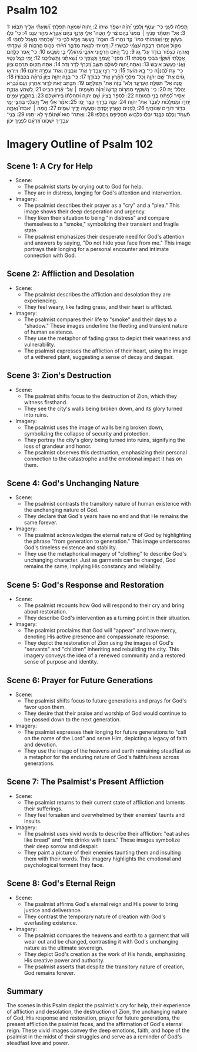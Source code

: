 # Psalm 102
1: תְּ֭פִלָּה לְעָנִ֣י כִֽי־ יַעֲטֹ֑ף וְלִפְנֵ֥י יְ֝הוָ֗ה יִשְׁפֹּ֥ךְ שִׂיחֽוֹ׃
2: יְ֭הוָה שִׁמְעָ֣ה תְפִלָּתִ֑י וְ֝שַׁוְעָתִ֗י אֵלֶ֥יךָ תָבֽוֹא׃
3: אַל־ תַּסְתֵּ֬ר פָּנֶ֨יךָ ׀ מִמֶּנִּי֮ בְּי֪וֹם צַ֫ר לִ֥י הַטֵּֽה־ אֵלַ֥י אָזְנֶ֑ךָ בְּי֥וֹם אֶ֝קְרָ֗א מַהֵ֥ר עֲנֵֽנִי׃
4: כִּֽי־ כָל֣וּ בְעָשָׁ֣ן יָמָ֑י וְ֝עַצְמוֹתַ֗י כְּמוֹ־ קֵ֥ד נִחָֽרוּ׃
5: הוּכָּֽה־ כָ֭עֵשֶׂב וַיִּבַ֣שׁ לִבִּ֑י כִּֽי־ שָׁ֝כַ֗חְתִּי מֵאֲכֹ֥ל לַחְמִֽי׃
6: מִקּ֥וֹל אַנְחָתִ֑י דָּבְקָ֥ה עַ֝צְמִ֗י לִבְשָׂרִֽי׃
7: דָּ֭מִיתִי לִקְאַ֣ת מִדְבָּ֑ר הָ֝יִ֗יתִי כְּכ֣וֹס חֳרָבֽוֹת׃
8: שָׁקַ֥דְתִּי וָאֶֽהְיֶ֑ה כְּ֝צִפּ֗וֹר בּוֹדֵ֥ד עַל־ גָּֽג׃
9: כָּל־ הַ֭יּוֹם חֵרְפ֣וּנִי אוֹיְבָ֑י מְ֝הוֹלָלַ֗י בִּ֣י נִשְׁבָּֽעוּ׃
10: כִּי־ אֵ֭פֶר כַּלֶּ֣חֶם אָכָ֑לְתִּי וְ֝שִׁקֻּוַ֗י בִּבְכִ֥י מָסָֽכְתִּי׃
11: מִפְּנֵֽי־ זַֽעַמְךָ֥ וְקִצְפֶּ֑ךָ כִּ֥י נְ֝שָׂאתַ֗נִי וַתַּשְׁלִיכֵֽנִי׃
12: יָ֭מַי כְּצֵ֣ל נָט֑וּי וַ֝אֲנִ֗י כָּעֵ֥שֶׂב אִיבָֽשׁ׃
13: וְאַתָּ֣ה יְ֭הוָה לְעוֹלָ֣ם תֵּשֵׁ֑ב וְ֝זִכְרְךָ֗ לְדֹ֣ר וָדֹֽר׃
14: אַתָּ֣ה תָ֭קוּם תְּרַחֵ֣ם צִיּ֑וֹן כִּי־ עֵ֥ת לְ֝חֶֽנְנָ֗הּ כִּי־ בָ֥א מוֹעֵֽד׃
15: כִּֽי־ רָצ֣וּ עֲ֭בָדֶיךָ אֶת־ אֲבָנֶ֑יהָ וְֽאֶת־ עֲפָרָ֥הּ יְחֹנֵֽנוּ׃
16: וְיִֽירְא֣וּ ג֭וֹיִם אֶת־ שֵׁ֣ם יְהוָ֑ה וְֽכָל־ מַלְכֵ֥י הָ֝אָ֗רֶץ אֶת־ כְּבוֹדֶֽךָ׃
17: כִּֽי־ בָנָ֣ה יְהוָ֣ה צִיּ֑וֹן נִ֝רְאָ֗ה בִּכְבוֹדֽוֹ׃
18: פָּ֭נָה אֶל־ תְּפִלַּ֣ת הָעַרְעָ֑ר וְלֹֽא־ בָ֝זָ֗ה אֶת־ תְּפִלָּתָֽם׃
19: תִּכָּ֣תֶב זֹ֭את לְד֣וֹר אַחֲר֑וֹן וְעַ֥ם נִ֝בְרָ֗א יְהַלֶּל־ יָֽהּ׃
20: כִּֽי־ הִ֭שְׁקִיף מִמְּר֣וֹם קָדְשׁ֑וֹ יְ֝הוָ֗ה מִשָּׁמַ֤יִם ׀ אֶל־ אֶ֬רֶץ הִבִּֽיט׃
21: לִ֭שְׁמֹעַ אֶנְקַ֣ת אָסִ֑יר לְ֝פַתֵּ֗חַ בְּנֵ֣י תְמוּתָֽה׃
22: לְסַפֵּ֣ר בְּ֭צִיּוֹן שֵׁ֣ם יְהוָ֑ה וּ֝תְהִלָּת֗וֹ בִּירוּשָׁלָֽ͏ִם׃
23: בְּהִקָּבֵ֣ץ עַמִּ֣ים יַחְדָּ֑ו וּ֝מַמְלָכ֗וֹת לַעֲבֹ֥ד אֶת־ יְהוָֽה׃
24: עִנָּ֖ה בַדֶּ֥רֶךְ קִצַּ֥ר יָמָֽי׃
25: אֹמַ֗ר אֵלִ֗י אַֽל־ תַּ֭עֲלֵנִי בַּחֲצִ֣י יָמָ֑י בְּד֖וֹר דּוֹרִ֣ים שְׁנוֹתֶֽיךָ׃
26: לְ֭פָנִים הָאָ֣רֶץ יָסַ֑דְתָּ וּֽמַעֲשֵׂ֖ה יָדֶ֣יךָ שָׁמָֽיִם׃
27: הֵ֤מָּה ׀ יֹאבֵדוּ֮ וְאַתָּ֪ה תַ֫עֲמֹ֥ד וְ֭כֻלָּם כַּבֶּ֣גֶד יִבְל֑וּ כַּלְּב֖וּשׁ תַּחֲלִיפֵ֣ם וְֽיַחֲלֹֽפוּ׃
28: וְאַתָּה־ ה֑וּא וּ֝שְׁנוֹתֶ֗יךָ לֹ֣א יִתָּֽמּוּ׃
29: בְּנֵֽי־ עֲבָדֶ֥יךָ יִשְׁכּ֑וֹנוּ וְ֝זַרְעָ֗ם לְפָנֶ֥יךָ יִכּֽוֹן׃

# Imagery Outline of Psalm 102

## Scene 1: A Cry for Help

- Scene:
  - The psalmist starts by crying out to God for help. 
  - They are in distress, longing for God's attention and intervention.
- Imagery:
  - The psalmist describes their prayer as a "cry" and a "plea." This image shows their deep desperation and urgency.
  - They liken their situation to being "in distress" and compare themselves to a "smoke," symbolizing their transient and fragile state.
  - The psalmist emphasizes their desperate need for God's attention and answers by saying, "Do not hide your face from me." This image portrays their longing for a personal encounter and intimate connection with God.

## Scene 2: Affliction and Desolation

- Scene:
  - The psalmist describes the affliction and desolation they are experiencing.
  - They feel weary, like fading grass, and their heart is afflicted.
- Imagery:
  - The psalmist compares their life to "smoke" and their days to a "shadow." These images underline the fleeting and transient nature of human existence.
  - They use the metaphor of fading grass to depict their weariness and vulnerability.
  - The psalmist expresses the affliction of their heart, using the image of a withered plant, suggesting a sense of decay and despair.

## Scene 3: Zion's Destruction

- Scene:
  - The psalmist shifts focus to the destruction of Zion, which they witness firsthand.
  - They see the city's walls being broken down, and its glory turned into ruins.
- Imagery:
  - The psalmist uses the image of walls being broken down, symbolizing the collapse of security and protection.
  - They portray the city's glory being turned into ruins, signifying the loss of grandeur and honor.
  - The psalmist observes this destruction, emphasizing their personal connection to the catastrophe and the emotional impact it has on them.

## Scene 4: God's Unchanging Nature

- Scene:
  - The psalmist contrasts the transitory nature of human existence with the unchanging nature of God.
  - They declare that God's years have no end and that He remains the same forever.
- Imagery:
  - The psalmist acknowledges the eternal nature of God by highlighting the phrase "from generation to generation." This image underscores God's timeless existence and stability.
  - They use the metaphorical imagery of "clothing" to describe God's unchanging character. Just as garments can be changed, God remains the same, implying His constancy and reliability.

## Scene 5: God's Response and Restoration

- Scene:
  - The psalmist recounts how God will respond to their cry and bring about restoration.
  - They describe God's intervention as a turning point in their situation.
- Imagery:
  - The psalmist proclaims that God will "appear" and have mercy, denoting His active presence and compassionate response.
  - They depict the restoration of Zion using the images of God's "servants" and "children" inheriting and rebuilding the city. This imagery conveys the idea of a renewed community and a restored sense of purpose and identity.

## Scene 6: Prayer for Future Generations

- Scene:
  - The psalmist shifts focus to future generations and prays for God's favor upon them.
  - They desire that their praise and worship of God would continue to be passed down to the next generation.
- Imagery:
  - The psalmist expresses their longing for future generations to "call on the name of the Lord" and serve Him, depicting a legacy of faith and devotion.
  - They use the image of the heavens and earth remaining steadfast as a metaphor for the enduring nature of God's faithfulness across generations.

## Scene 7: The Psalmist's Present Affliction

- Scene:
  - The psalmist returns to their current state of affliction and laments their sufferings.
  - They feel forsaken and overwhelmed by their enemies' taunts and insults.
- Imagery:
  - The psalmist uses vivid words to describe their affliction: "eat ashes like bread" and "mix drinks with tears." These images symbolize their deep sorrow and despair.
  - They paint a picture of their enemies taunting them and insulting them with their words. This imagery highlights the emotional and psychological torment they face.

## Scene 8: God's Eternal Reign

- Scene:
  - The psalmist affirms God's eternal reign and His power to bring justice and deliverance.
  - They contrast the temporary nature of creation with God's everlasting existence.
- Imagery:
  - The psalmist compares the heavens and earth to a garment that will wear out and be changed, contrasting it with God's unchanging nature as the ultimate sovereign.
  - They depict God's creation as the work of His hands, emphasizing His creative power and authority.
  - The psalmist asserts that despite the transitory nature of creation, God remains forever.

## Summary

The scenes in this Psalm depict the psalmist's cry for help, their experience of affliction and desolation, the destruction of Zion, the unchanging nature of God, His response and restoration, prayer for future generations, the present affliction the psalmist faces, and the affirmation of God's eternal reign. These vivid images convey the deep emotions, faith, and hope of the psalmist in the midst of their struggles and serve as a reminder of God's steadfast love and power.